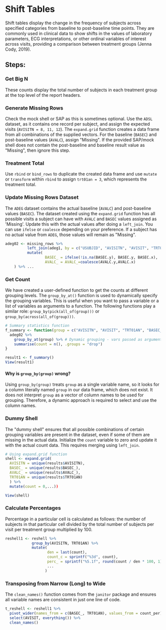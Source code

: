 # Shift Tables

Shift tables display the change in the frequency of subjects across specified categories from baseline to post-baseline time points. They are commonly used in clinical data to show shifts in the values of laboratory parameters, ECG interpretations, or other ordinal variables of interest across visits, providing a comparison between treatment groups (Jenna Cody, 2019).
## Steps:

### Get Big N

These counts display the total number of subjects in each treatment group at the top level of the report headers.

### Generate Missing Rows

Check the mock shell or SAP as this is sometimes optional. Use the `ADSL` dataset, as it contains one record per subject, and assign the expected visits (`AVISITN = 8, 11, 12`). The `expand.grid` function creates a data frame from all combinations of the supplied vectors. For the baseline (`BASEC`) and post-baseline values (`AVALC`), assign "Missing". If the provided SAP/mock shell does not contain the post-baseline and baseline result value as "Missing", then ignore this step.

### Treatment Total

Use `rbind` or `bind_rows` to duplicate the created data frame and use `mutate` or `transform` within `rbind` to assign `trt01an = 3`, which represents the treatment total.

### Update Missing Rows Dataset

The `ADEG` dataset contains the actual baseline (`AVALC`) and post-baseline values (`BASEC`). The dataset created using the `expand.grid` function has all possible visits a subject can have with `AVALC` and `BASEC` values assigned as 'Missing'. Update this with the actual values after doing a `left_join`. You can use `ifelse` or `coalesce` depending on your preference. If a subject has no actual value from `ADEG`, those values will remain as "Missing".

```r
adeg02 <- missing_rows %>% 
          left_join(adeg1, by = c("USUBJID", "AVISITN", "AVISIT", "TRT01AN")) %>%
          mutate(
                  BASEC_ = ifelse(!is.na(BASEC.y), BASEC.y, BASEC.x),
                  AVALC_ = AVALC_=coalesce(AVALC.y,AVALC.x)
    ) %>% ...

```

### Get Count

We have created a user-defined function to get the counts at different grouping levels. The `group_by_at()` function is used to dynamically specify the grouping variables. This is useful when you want to pass a variable or a list of variables as arguments to a function. The following functions play a similar role: `group_by(pick(all_of(group)))` or `group_by(across(all_of(group)))`.

```r
# Summary statistics function
f_summary <- function(group = c("AVISITN", "AVISIT", "TRT01AN", "BASEC_", "AVALC_")) {
  adeg02 %>%
    group_by_at(group) %>% # Dynamic grouping - vars passed as arguments to a function
    summarise(count = n(), .groups = "drop")
}

result1 <- f_summary()
View(result1)
```
#### Why is `group_by(group)` wrong?

Using `group_by(group)` treats `group` as a single variable name, so it looks for a column literally named `group` in our data frame, which does not exist. It does not interpret `group` as a vector of column names to be used for grouping. Therefore, a dynamic approach is required to select and use the column names.

### Dummy Shell

The "dummy shell" ensures that all possible combinations of certain grouping variables are present in the dataset, even if some of them are missing in the actual data. Initialize the `count` variable to zero and update it with the actual count data. This requires merging using `left_join`.

```r
# Using expand.grid function
shell <- expand.grid(
  AVISITN = unique(results$AVISITN),
  BASEC_ = unique(results$BASEC_),
  AVALC_ = unique(results$AVALC_),
  TRT01AN = unique(results$TRT01AN)
  ) %>%
  mutate(count = 0,...))

View(shell)
```
### Calculate Percentages

Percentage in a particular cell is calculated as follows: the number of subjects in that particular cell divided by the total number of subjects per visit per treatment group multiplied by 100.

```r
reshell1 <- reshell %>% 
            group_by(AVISITN, TRT01AN) %>%
            mutate(
                   den = last(count),
                   count_c = sprintf("%3d", count),
                   perc_ = sprintf("%5.1f", round(count / den * 100, 1)),
                   ...
                  )   
```

### Transposing from Narrow (Long) to Wide

The `clean_names()` function comes from the `janitor` package and ensures all variable names are consistent in just one line of code.

```r
t_reshell <- reshell1 %>%
  pivot_wider(names_from = c(BASEC_, TRT01AN), values_from = count_per) %>%
  select(AVISIT, everything()) %>%
  clean_names()


